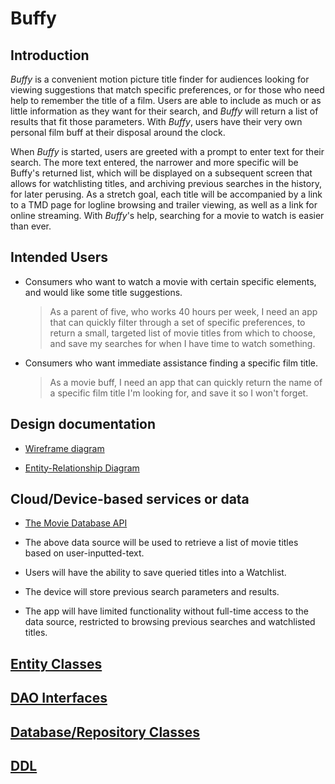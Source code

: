 # Buffy

## Introduction

_Buffy_ is a convenient motion picture title finder 
for audiences looking for viewing suggestions that 
match specific preferences, or for those who need help 
to remember the title of a film.  Users are able to
include as much or as little information as they want for their search,
and _Buffy_ will return a list of results that fit those parameters.  With _Buffy_, users have their very own personal film buff at their disposal
around the clock.

When _Buffy_ is started, users are greeted with a prompt to enter text
for their search.  The more text entered, the narrower
and more specific will be Buffy's returned list, which will
be displayed on a subsequent screen that allows for watchlisting titles, 
and archiving previous searches in the history, for later
perusing.  As a stretch goal, each title will be accompanied by a link to 
a TMD page for logline browsing and trailer viewing, as well as 
a link for online streaming.  With _Buffy_'s help, 
searching for a movie to watch is easier than ever.

## Intended Users

* Consumers who want to watch a movie with certain specific elements, and would like some title suggestions.

    > As a parent of five, who works 40 hours per week, I need an app that can quickly filter through a set of specific preferences, to return a small, targeted list of movie titles from which to choose, and save my searches for when I have time to watch something.
	
* Consumers who want immediate assistance finding a specific film title.
	
	> As a movie buff, I need an app that can quickly return the name of a specific film title I'm looking for, and save it so I won't forget.



## Design documentation

* [Wireframe diagram](wireframe.md)

* [Entity-Relationship Diagram](erd.md)


## Cloud/Device-based services or data

* [The Movie Database API](https://developers.themoviedb.org/3/getting-started/introduction)

* The above data source will be used to retrieve a list of movie titles based on user-inputted-text.

* Users will have the ability to save queried titles into a Watchlist.

* The device will store previous search parameters and results.

* The app will have limited functionality without full-time access to the data source, restricted to browsing previous searches and watchlisted titles.

## [Entity Classes](https://github.com/jshaner/buffy/tree/master/app/src/main/java/edu/cnm/deepdive/buffy/model/entity)

## [DAO Interfaces](https://github.com/jshaner/buffy/tree/master/app/src/main/java/edu/cnm/deepdive/buffy/model/dao)

## [Database/Repository Classes](https://github.com/jshaner/buffy/tree/master/app/src/main/java/edu/cnm/deepdive/buffy/service)

## [DDL](https://github.com/jshaner/buffy/blob/master/docs/ddl.md)



